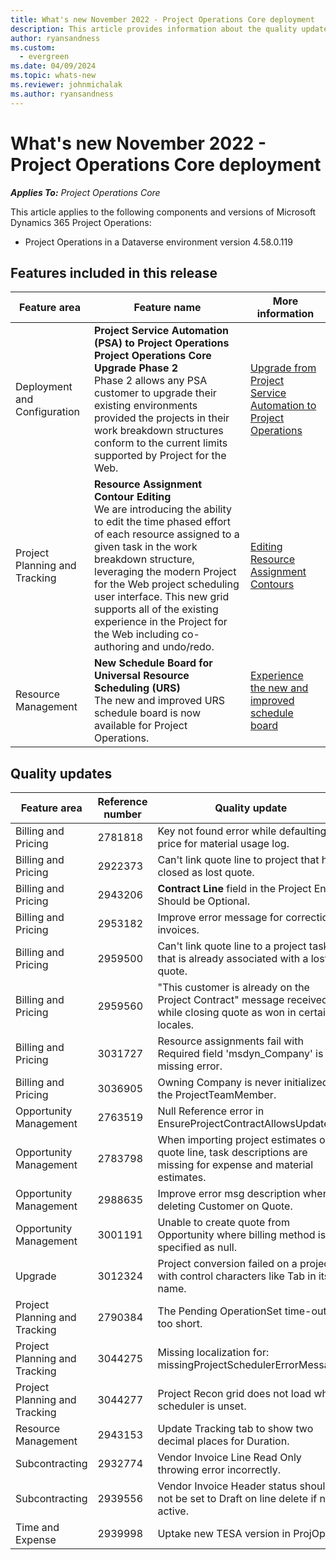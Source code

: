 ```yaml
---
title: What's new November 2022 - Project Operations Core deployment
description: This article provides information about the quality updates that are available in the November 2022 release of Microsoft Dynamics 365 Project Operations Core deployment.
author: ryansandness
ms.custom:
  - evergreen
ms.date: 04/09/2024
ms.topic: whats-new
ms.reviewer: johnmichalak 
ms.author: ryansandness
---
```


# What's new November 2022 - Project Operations Core deployment

_**Applies To:** Project Operations Core_

This article applies to the following components and versions of Microsoft Dynamics 365 Project Operations:

- Project Operations in a Dataverse environment version 4.58.0.119

## Features included in this release

| Feature area | Feature name | More information |
| --- | --- | --- |
| Deployment and Configuration | **Project Service Automation (PSA) to Project Operations Project Operations Core Upgrade Phase 2**<br>Phase 2 allows any PSA customer to upgrade their existing environments provided the projects in their work breakdown structures conform to the current limits supported by Project for the Web. | [Upgrade from Project Service Automation to Project Operations](../../psa/upgrade-project-operations-non-stocked.md) |
| Project Planning and Tracking | **Resource Assignment Contour Editing**<br> We are introducing the ability to edit the time phased effort of each resource assigned to a given task in the work breakdown structure, leveraging the modern Project for the Web project scheduling user interface. This new grid supports all of the existing experience in the Project for the Web including co-authoring and undo/redo.| [Editing Resource Assignment Contours](../../project-management/create-assignments.md) |
| Resource Management | **New Schedule Board for Universal Resource Scheduling (URS)**<br>The new and improved URS schedule board is now available for Project Operations.| [Experience the new and improved schedule board](/dynamics365/field-service/preview-schedule-board) |

## Quality updates

| Feature area | Reference number | Quality update |
| --- | --- | --- |
| Billing and Pricing | 2781818 | Key not found error while defaulting price for material usage log. |
| Billing and Pricing | 2922373 | Can't link quote line to project that has closed as lost quote. |
| Billing and Pricing | 2943206 | **Contract Line** field in the Project Entity Should be Optional. |
| Billing and Pricing | 2953182 | Improve error message for correction invoices.|
| Billing and Pricing | 2959500 | Can't link quote line to a project task that is already associated with a lost quote.|
| Billing and Pricing | 2959560 | "This customer is already on the Project Contract" message received while closing quote as won in certain locales. |
| Billing and Pricing | 3031727 | Resource assignments fail with Required field 'msdyn_Company' is missing error. |
| Billing and Pricing | 3036905 | Owning Company is never initialized on the ProjectTeamMember. |
| Opportunity Management | 2763519 | Null Reference error in EnsureProjectContractAllowsUpdates. |
| Opportunity Management | 2783798 | When importing project estimates on quote line, task descriptions are missing for expense and material estimates.|
| Opportunity Management | 2988635 | Improve error msg description when deleting Customer on Quote. |
| Opportunity Management | 3001191 | Unable to create quote from Opportunity where billing method is specified as null. |
| Upgrade | 3012324 | Project conversion failed on a project with control characters like Tab in its name. |
| Project Planning and Tracking | 2790384 | The Pending OperationSet time-out is too short. |
| Project Planning and Tracking | 3044275 | Missing localization for: missingProjectSchedulerErrorMessage. |
| Project Planning and Tracking | 3044277 | Project Recon grid does not load when scheduler is unset.|
| Resource Management | 2943153 | Update Tracking tab to show two decimal places for Duration.|
| Subcontracting | 2932774 | Vendor Invoice Line Read Only throwing error incorrectly. |
| Subcontracting | 2939556 | Vendor Invoice Header status should not be set to Draft on line delete if not active. |
| Time and Expense | 2939998 | Uptake new TESA version in ProjOps. |
